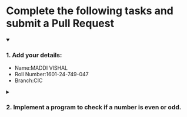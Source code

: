 # Complete the following tasks and submit a Pull Request
<details open>
<summary><h3>1. Add your details: </h3></summary>
<ul>
  <li> Name:MADDI VISHAL </li>
  <li> Roll Number:1601-24-749-047 </li>
  <li> Branch:CIC </li>
</ul>
</details>
<details>
<summary><h3> 2. Implement a program to check if a number is even or odd. </h3></summary>
<ul>
  <li> Create a new file in the repository and add your code. </li>
  <li> Use any programming language of your choice. </li>
</ul>
</details>
